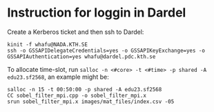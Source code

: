 # Instruction for loggin in Dardel

Create a Kerberos ticket and then ssh to Dardel:
```
kinit -f whafu@NADA.KTH.SE
ssh -o GSSAPIDelegateCredentials=yes -o GSSAPIKeyExchange=yes -o GSSAPIAuthentication=yes whafu@dardel.pdc.kth.se
```

To allocate time-slot, run `salloc -n <#core> -t <#time> -p shared -A edu23.sf2568`, an example might be:
```
salloc -n 15 -t 00:50:00 -p shared -A edu23.sf2568
CC sobel_filter_mpi.cpp -o sobel_filter_mpi.x
srun sobel_filter_mpi.x images/mat_files/index.csv -05
```


